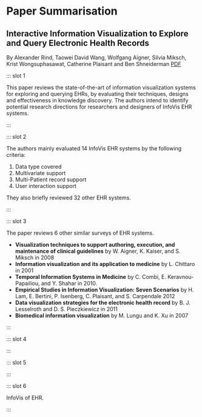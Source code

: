 # Paper Summarisation

<!-- markdownlint-disable MD033 -->

## Interactive Information Visualization to Explore and Query Electronic Health Records

By Alexander Rind, Taowei David Wang, Wolfgang Aigner, Silvia Miksch, Krist Wongsuphasawat, Catherine Plaisant and Ben Shneiderman [PDF](http://www.cs.umd.edu/hcil/trs/2010-19/2010-19.pdf)

<Paper>

::: slot 1

This paper reviews the state-of-the-art of information visualization systems for exploring and querying EHRs, by evaluating their techniques, designs and effectiveness in knowledge discovery. The authors intend to identify potential research directions for researchers and designers of InfoVis EHR systems.

:::

::: slot 2

The authors mainly evaluated 14 InfoVis EHR systems by the following criteria:

1. Data type covered
1. Multivariate support
1. Multi-Patient record support
1. User interaction support

They also briefly reviewed 32 other EHR systems.

:::

::: slot 3

The paper reviews 6 other similar surveys of EHR systems.

- **Visualization techniques to support authoring, execution, and maintenance of clinical guidelines** by W. Aigner, K. Kaiser, and S. Miksch in 2008
- **Information visualization and its application to medicine** by L. Chittaro in 2001
- **Temporal Information Systems in Medicine** by C. Combi, E. Keravnou-Papailiou, and Y. Shahar in 2010.
- **Empirical Studies in Information Visualization: Seven Scenarios** by H. Lam, E. Bertini, P. Isenberg, C. Plaisant, and S. Carpendale 2012
- **Data visualization strategies for the electronic health record** by B. J. Lesselroth and D. S. Pieczkiewicz in 2011
- **Biomedical information visualization** by M. Lungu and K. Xu in 2007

:::

::: slot 4

:::

::: slot 5

:::

::: slot 6

InfoVis of EHR.

:::

</Paper>
